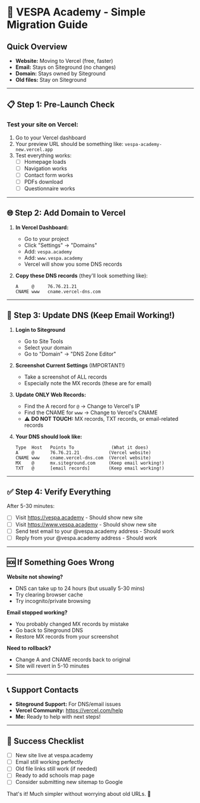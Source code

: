 # 🚀 VESPA Academy - Simple Migration Guide

## Quick Overview
- **Website:** Moving to Vercel (free, faster)
- **Email:** Stays on Siteground (no changes)
- **Domain:** Stays owned by Siteground
- **Old files:** Stay on Siteground

---

## 📋 Step 1: Pre-Launch Check

### Test your site on Vercel:
1. Go to your Vercel dashboard
2. Your preview URL should be something like: `vespa-academy-new.vercel.app`
3. Test everything works:
   - [ ] Homepage loads
   - [ ] Navigation works
   - [ ] Contact form works
   - [ ] PDFs download
   - [ ] Questionnaire works

---

## 🌐 Step 2: Add Domain to Vercel

1. **In Vercel Dashboard:**
   - Go to your project
   - Click "Settings" → "Domains"
   - Add: `vespa.academy`
   - Add: `www.vespa.academy`
   - Vercel will show you some DNS records

2. **Copy these DNS records** (they'll look something like):
   ```
   A     @     76.76.21.21
   CNAME www   cname.vercel-dns.com
   ```

---

## 🔧 Step 3: Update DNS (Keep Email Working!)

1. **Login to Siteground**
   - Go to Site Tools
   - Select your domain
   - Go to "Domain" → "DNS Zone Editor"

2. **Screenshot Current Settings** (IMPORTANT!)
   - Take a screenshot of ALL records
   - Especially note the MX records (these are for email)

3. **Update ONLY Web Records:**
   - Find the A record for `@` → Change to Vercel's IP
   - Find the CNAME for `www` → Change to Vercel's CNAME
   - ⚠️ **DO NOT TOUCH:** MX records, TXT records, or email-related records

4. **Your DNS should look like:**
   ```
   Type  Host   Points To              (What it does)
   A     @      76.76.21.21           (Vercel website)
   CNAME www    cname.vercel-dns.com  (Vercel website)
   MX    @      mx.siteground.com     (Keep email working!)
   TXT   @      [email records]       (Keep email working!)
   ```

---

## ✅ Step 4: Verify Everything

After 5-30 minutes:
- [ ] Visit https://vespa.academy - Should show new site
- [ ] Visit https://www.vespa.academy - Should show new site
- [ ] Send test email to your @vespa.academy address - Should work
- [ ] Reply from your @vespa.academy address - Should work

---

## 🆘 If Something Goes Wrong

**Website not showing?**
- DNS can take up to 24 hours (but usually 5-30 mins)
- Try clearing browser cache
- Try incognito/private browsing

**Email stopped working?**
- You probably changed MX records by mistake
- Go back to Siteground DNS
- Restore MX records from your screenshot

**Need to rollback?**
- Change A and CNAME records back to original
- Site will revert in 5-10 minutes

---

## 📞 Support Contacts

- **Siteground Support:** For DNS/email issues
- **Vercel Community:** https://vercel.com/help
- **Me:** Ready to help with next steps!

---

## 🎉 Success Checklist

- [ ] New site live at vespa.academy
- [ ] Email still working perfectly
- [ ] Old file links still work (if needed)
- [ ] Ready to add schools map page
- [ ] Consider submitting new sitemap to Google

That's it! Much simpler without worrying about old URLs. 🚀 
